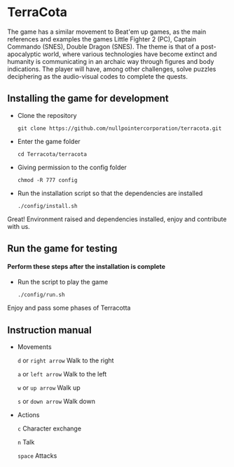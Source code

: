 # TerraCota

The game has a similar movement to Beat'em up games, as the main references and examples the games Little Fighter 2 (PC), Captain Commando (SNES), Double Dragon (SNES).
The theme is that of a post-apocalyptic world, where various technologies have become extinct and humanity is communicating in an archaic way through figures and body indications. The player will have, among other challenges, solve puzzles deciphering as the audio-visual codes to complete the quests.

## Installing the game for development

* Clone the repository
    ```
    git clone https://github.com/nullpointercorporation/terracota.git
    ```
* Enter the game folder
    ```
    cd Terracota/terracota
    ```
* Giving permission to the config folder
    ```
    chmod -R 777 config
    ```
* Run the installation script so that the dependencies are installed
    ```
    ./config/install.sh
    ```
    
Great! Environment raised and dependencies installed, enjoy and contribute with us.



## Run the game for testing

#### Perform these steps after the installation is complete

* Run the script to play the game
    ```
    ./config/run.sh
    ```
Enjoy and pass some phases of Terracotta

## Instruction manual

* Movements

    ``` d ``` or ``` right arrow ``` Walk to the right
    
    ``` a ``` or ``` left arrow ``` Walk to the left
    
    ``` w ``` or ``` up arrow ``` Walk up
    
    ``` s ``` or ``` down arrow ``` Walk down

* Actions

    ``` c ``` Character exchange
    
    ``` n ``` Talk
    
    ``` space ``` Attacks
